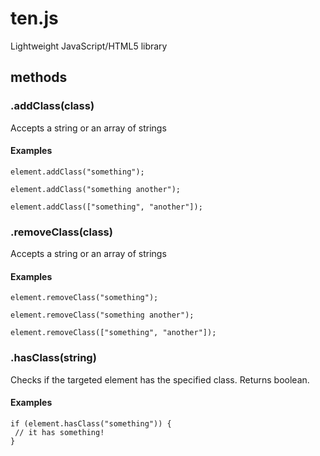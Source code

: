 ten.js
======

Lightweight JavaScript/HTML5 library

## methods

### .addClass(class)
Accepts a string or an array of strings
#### Examples
```
element.addClass("something");
```
```
element.addClass("something another");
```
```
element.addClass(["something", "another"]);
```

### .removeClass(class)
Accepts a string or an array of strings
#### Examples
```
element.removeClass("something");
```
```
element.removeClass("something another");
```
```
element.removeClass(["something", "another"]);
```

### .hasClass(string)
Checks if the targeted element has the specified class. Returns boolean.
#### Examples
```
if (element.hasClass("something")) {
 // it has something!
}
```
